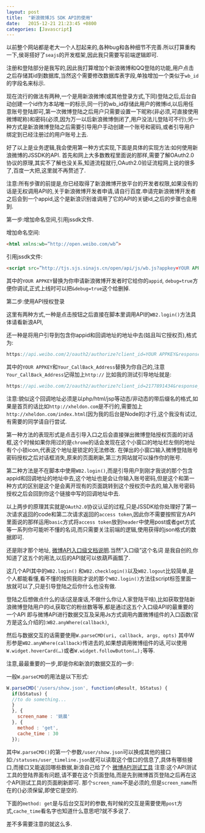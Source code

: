 ```yaml
---
layout: post
title:  "新浪微博JS SDK API的使用"
date:   2015-12-21 21:23:45 +0800
categories: [Javascript]
---
```


以前整个网站都是老大一个人怼起来的,各种bug和各种细节不完善.所以打算重构一下,侯哥搭好了`seajs`的开发框架,因此我只需要写前端逻辑即可.

注册和登陆部分是我写的,因此我打算增加个新浪微博和QQ登陆的功能,用户点击之后存储其id到数据库,当然这个需要修改数据库表字段,单独增加一个类似于`wb_id`的字段名来标示.

现在流行的做法有两种,一个是用新浪微博(或其他登录方式,下同)登陆之后,后台自动创建一个id作为本站唯一的标示,同一行的wb_id存储此用户的微博id,以后用任意账号登陆即可,第一次微博登陆之后用户只需要设置一下昵称(非必须,可直接使用微博昵称)和密码(必须,因为万一以后新浪微博倒闭了,用户没法儿登陆可不行);另一种方式是新浪微博登陆之后需要引导用户手动创建一个账号和密码,或者引导用户绑定到已经注册过的用户账号上去.

好了以上是业务逻辑,我会使用第一种方式实现,下面是具体的实现方法:如何使用新浪微博的JSSDK的API.
首先和网上大多数教程里面说的那样,需要了解OAuth2.0协议的原理,其实不了解也没关系,知道流程就行,OAuth2.0验证流程网上说的很多了,百度一大把,这里就不再赘述了.

注意:所有步骤的前提是,你已经取得了新浪微博开放平台的开发者权限,如果没有的话是无权调用API的,关于新浪微博开发者申请,请自行百度.申请完新浪微博开发者之后会到一个appid,这个是新浪识别谁调用了它的API的关键id,之后的步骤也会用到.

第一步:增加命名空间,引用jssdk文件.

增加命名空间:

```html
<html xmlns:wb=”http://open.weibo.com/wb”>
```
引用jssdk文件:
```html
<script src=”http://tjs.sjs.sinajs.cn/open/api/js/wb.js?appkey=YOUR APPKEYdebug=true” type=”text/javascript” charset=”utf-8″></script>
```

其中的`YOUR APPKEY`替换为你申请新浪微博开发者时它给你的`appid`, `debug=true`方便你调试,正式上线时可以把`&debug=true`这个给删掉.

第二步:使用API授权登录

这里有两种方式,一种是点击按钮之后直接在脚本里调用API的`WB2.login()`方法具体请看新浪API,

还一种是将用户引导到包含你appid和回调地址的地址中去(姑且叫它授权页),格式为:
```js
https://api.weibo.com/2/oauth2/authorize?client_id=YOUR APPKEY&response_type=token&display=js&transport=html5&referer=Your_CallBack_Address
```  

其中的`YOUR APPKEY`和`Your_CallBack_Address`替换为你自己的,注意`Your_CallBack_Address`记得加上`http://`
比如我的测试引导地址就是:
```js
https://api.weibo.com/2/oauth2/authorize?client_id=2177891434&response_type=token&display=js&transport=html5&referer=http://www.xheldon.com/gbtagsLogin.html
```
注意:貌似这个回调地址必须是以php/html/jsp等动态/非动态的带后缀名的格式,如果是首页的话比如`http://xheldon.com`是不行的,需要加上`http://xheldon.com/index.html`(因为我的后台是Node的)才行,这个我没有试过,有需要的同学请自行尝试.

第一种方法的表现形式是点击引导入口之后会直接弹出微博登陆授权页面的对话框,这个时候如果你用过的是`chrome`的话会发现在这个小窗口的地址栏左侧的地址有个小锁icon,代表这个地址是锁定的无法修改.
在弹出的小窗口输入微博登陆账号密码授权之后对话框消失,原来的页面刷新,第三方网站就可以操作你的账号.

第二种方法是不在脚本中使用`WB2.login()`,而是引导用户到刚才我说的那个包含appid和回调地址的地址中去,这个地址也是会让你输入账号密码,但是这个和第一种方式的区别是这个是会离开现有的页面跳转到这个授权页中去的,输入账号密码授权之后会回到你这个链接中写的回调地址中去.

以上两步的原理其实就是`OAuth2.0`协议认证的过程,只是JSSDK给你处理好了第一次请求返回的code和第二次请求返回的`access token`,因此你不需要按照官方API里面说的那样运用`basic`方式将`access token`放到`header`中使用post或者get方式等一系列你可能听不懂的名词,而只需要关注前端的逻辑,使用获得的json格式的数据即可.

还是刚才那个地址, [微博API入口级文档说明](http://open.weibo.com/wiki/Weibo-JS_V2).当然”入口级”这个名词 是我自创的,你知道了这五个的用法,以后的API就可以依葫芦画瓢了.

这几个API其中的`WB2.login()` 和`WB2.checklogin()`以及`WB2.logout`比较简单,是个人都能看懂,看不懂的按照我刚才说的那个`WB2.login()`方法往script标签里面一放就可以了,只是引导登陆之后你什么也没有做.

登陆之后想做点什么的话(这是废话,不做什么你让人家登陆干啥),比如获取登陆新浪微博登陆用户的id,获取它的粉丝数等等,都是通过这五个入口级API的最重要的一个API
即与微博API进行数据交互及采用Js方式调用内置微博组件的入口函数(官方是这么介绍的):`WB2.anyWhere(callback)`,

然后与数据交互的话需要使用`W.parseCMD(uri, callback, args, opts)`
其中W形参是`WB2.anyWhere(callback)`传进去的,如果想调用微博组件的话,可以使用`W.widget.hoverCard(…)`或者`W.widget.followButton(…);`等等.

注意,最最重要的一步,即是你和新浪的数据交互的一步:

一般`W.parseCMD`的用法是以下形式:
```js
W.parseCMD('/users/show.json', function(oResult, bStatus) {
  if(bStatus) {
  //to do something...
  }
  }, {
	screen_name : '姚晨'
  }, {
	method : 'get',
	cache_time : 30
  });
```
其中`W.parseCMD()`的第一个参数`/user/show.json`可以换成其他的接口如:`/statuses/user_timeline.json`就可以读取这个借口的信息了,具体有哪些接口,而接口又能返回哪些数据,新浪自己给了个 [微博API测试工具](http://open.weibo.com/tools/apitest.php) 注意:这个API测试工具的登陆界面有问题,请不要在这个页面登陆,而是先到微博首页登陆之后再在这个API测试工具的页面刷新即可.
那个`screen_name`不是必须的,但是`screen_name`所在的{}必须保留,即使它是空的.

下面的`method: get`是与后台交互时的参数,有时候的交互是需要使用`post`方式,`cache_time`看名字也知道什么意思吧?就不多说了.

差不多需要注意的就这么多.
